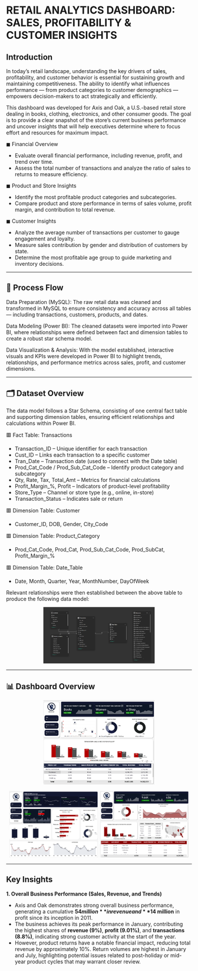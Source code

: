 # RETAIL ANALYTICS DASHBOARD: SALES, PROFITABILITY & CUSTOMER INSIGHTS

## Introduction
In today’s retail landscape, understanding the key drivers of sales, profitability, and customer behavior is essential for sustaining growth and maintaining competitiveness. The ability to identify what influences performance — from product categories to customer demographics — empowers decision-makers to act strategically and efficiently.

This dashboard was developed for Axis and Oak, a U.S.-based retail store dealing in books, clothing, electronics, and other consumer goods. The goal is to provide a clear snapshot of the store’s current business performance and uncover insights that will help executives determine where to focus effort and resources for maximum impact.

◼ Financial Overview
 - Evaluate overall financial performance, including revenue, profit, and trend over time.
 - Assess the total number of transactions and analyze the ratio of sales to returns to measure efficiency.

◼ Product and Store Insights
 - Identify the most profitable product categories and subcategories.
 - Compare product and store performance in terms of sales volume, profit margin, and contribution to total revenue.

◼ Customer Insights
 - Analyze the average number of transactions per customer to gauge engagement and loyalty.
 - Measure sales contribution by gender and distribution of customers by state.
 - Determine the most profitable age group to guide marketing and inventory decisions.

---
## 🔄 Process Flow

Data Preparation (MySQL):
The raw retail data was cleaned and transformed in MySQL to ensure consistency and accuracy across all tables — including transactions, customers, products, and dates.

Data Modeling (Power BI):
The cleaned datasets were imported into Power BI, where relationships were defined between fact and dimension tables to create a robust star schema model.

Data Visualization & Analysis:
With the model established, interactive visuals and KPIs were developed in Power BI to highlight trends, relationships, and performance metrics across sales, profit, and customer dimensions.

---

## 🗂️ Dataset Overview

The data model follows a Star Schema, consisting of one central fact table and supporting dimension tables, ensuring efficient relationships and calculations within Power BI.

🟥 Fact Table: Transactions
 - Transaction_ID – Unique identifier for each transaction
 - Cust_ID – Links each transaction to a specific customer
 - Tran_Date – Transaction date (used to connect with the Date table)
 - Prod_Cat_Code / Prod_Sub_Cat_Code – Identify product category and subcategory
 - Qty, Rate, Tax, Total_Amt – Metrics for financial calculations
 - Profit_Margin_%, Profit – Indicators of product-level profitability
 - Store_Type – Channel or store type (e.g., online, in-store)
 - Transaction_Status – Indicates sale or return

🟥 Dimension Table: Customer
 - Customer_ID, DOB, Gender, City_Code

🟥 Dimension Table: Product_Category
 - Prod_Cat_Code, Prod_Cat, Prod_Sub_Cat_Code, Prod_SubCat, Profit_Margin_%

🟥 Dimension Table: Date_Table
 - Date, Month, Quarter, Year, MonthNumber, DayOfWeek

Relevant relationships were then established between the above table to produce the following data model:
 <p align="center">
 <img alt="Data Model" src="https://github.com/andyababio/RETAIL-ANALYTICS/blob/main/Images/Retail%20Data%20Model.png" width="60%" />
 </p>
 
 ---
 
## 📊 Dashboard Overview  

<p align="center">
  <img src="https://github.com/andyababio/RETAIL-ANALYTICS/blob/main/Images/Products.png" alt="Products" width="60%" />
</p>
<p align="center">
   <img src="https://github.com/andyababio/RETAIL-ANALYTICS/blob/main/Images/Dashboard.png" alt="Dashboard" width="48%" />
  <img src="https://github.com/andyababio/RETAIL-ANALYTICS/blob/main/Images/Customer.png" alt="Customer" width="48%" />
</p>

---
## Key Insights
**1. Overall Business Performance (Sales, Revenue, and Trends)**
- Axis and Oak demonstrates strong overall business performance, generating a cumulative **$54 million** in revenue and **$14 million** in profit since its inception in 2011.
 - The business achieves its peak performance in January, contributing the highest shares of **revenue (9%)**, **profit (9.01%)**, and **transactions (8.8%)**, indicating strong customer activity at the start of the year.
 - However, product returns have a notable financial impact, reducing total revenue by approximately 10%. Return volumes are highest in January and July, highlighting potential issues related to post-holiday or mid-year product cycles that may warrant closer review.



